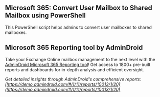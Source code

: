 ﻿## Microsoft 365: Convert User Mailbox to Shared Mailbox using PowerShell
This PowerShell script helps admins to convert user mailboxes to shared mailboxes.


## Microsoft 365 Reporting tool by AdminDroid
Take your Exchange Online mailbox management to the next level with the [AdminDroid Microsoft 365 Reporting tool](https://admindroid.com/?src=GitHub)! Get access to 1800+ pre-built reports and dashboards for in-depth analysis and efficient oversight.

*Get detailed insights through AdminDroid's comprehensive reports: [https://demo.admindroid.com/#/1/11/reports/10013/1/20](https://demo.admindroid.com/#/1/11/reports/10013/1/20)*


